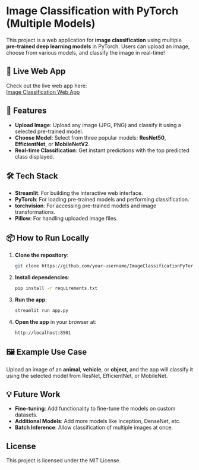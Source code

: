 # Image Classification with PyTorch (Multiple Models)

This project is a web application for **image classification** using multiple **pre-trained deep learning models** in PyTorch. Users can upload an image, choose from various models, and classify the image in real-time!

## 🚀 Live Web App
Check out the live web app here:  
[Image Classification Web App](https://your-deployed-app-link.com)

## 🌟 Features
- **Upload Image**: Upload any image (JPG, PNG) and classify it using a selected pre-trained model.
- **Choose Model**: Select from three popular models: **ResNet50**, **EfficientNet**, or **MobileNetV2**.
- **Real-time Classification**: Get instant predictions with the top predicted class displayed.

## 🛠️ Tech Stack
- **Streamlit**: For building the interactive web interface.
- **PyTorch**: For loading pre-trained models and performing classification.
- **torchvision**: For accessing pre-trained models and image transformations.
- **Pillow**: For handling uploaded image files.

## 📦 How to Run Locally

1. **Clone the repository**:
    ```bash
    git clone https://github.com/your-username/ImageClassificationPyTorchApp.git
    ```
   
2. **Install dependencies**:
    ```bash
    pip install -r requirements.txt
    ```

3. **Run the app**:
    ```bash
    streamlit run app.py
    ```

4. **Open the app** in your browser at:
    ```bash
    http://localhost:8501
    ```

## 🖼️ Example Use Case
Upload an image of an **animal**, **vehicle**, or **object**, and the app will classify it using the selected model from ResNet, EfficientNet, or MobileNet.

## 💡 Future Work
- **Fine-tuning**: Add functionality to fine-tune the models on custom datasets.
- **Additional Models**: Add more models like Inception, DenseNet, etc.
- **Batch Inference**: Allow classification of multiple images at once.

## License
This project is licensed under the MIT License.
